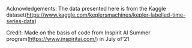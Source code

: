 Acknowledgements: 
The data presented here is from the Kaggle dataset(https://www.kaggle.com/keplersmachines/kepler-labelled-time-series-data)

Credit: 
Made on the basis of code from Inspirit AI Summer program(https://www.inspiritai.com/) in July of'21

